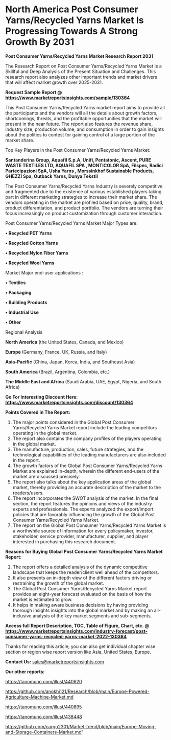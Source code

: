 # North America Post Consumer Yarns/Recycled Yarns Market Is Progressing Towards A Strong Growth By 2031

<strong>Post Consumer Yarns/Recycled Yarns Market Research Report 2031</strong>

The Research Report on Post Consumer Yarns/Recycled Yarns Market is a Skillful and Deep Analysis of the Present Situation and Challenges. This research report also analyzes other important trends and market drivers that will affect market growth over 2025-2031.

<strong>Request Sample Report @ <a href=https://www.marketreportsinsights.com/sample/130364>https://www.marketreportsinsights.com/sample/130364</a></strong>

This Post Consumer Yarns/Recycled Yarns market report aims to provide all the participants and the vendors will all the details about growth factors, shortcomings, threats, and the profitable opportunities that the market will present in the near future. The report also features the revenue share, industry size, production volume, and consumption in order to gain insights about the politics to contest for gaining control of a large portion of the market share.

Top Key Players in the Post Consumer Yarns/Recycled Yarns Market:

<strong>Santanderina Group, Aquafil S.p.A, Unifi, Pentatonic, Ascent, PURE WASTE TEXTILES LTD, AQUAFIL SPA , MONTICOLOR SpA, Filspec, Radici Partecipazioni SpA, Usha Yarns , Morssinkhof Sustainable Products, GHEZZI Spa, Outback Yarns, Dunya Tekstil</strong>

The Post Consumer Yarns/Recycled Yarns Industry is severely competitive and fragmented due to the existence of various established players taking part in different marketing strategies to increase their market share. The vendors operating in the market are profiled based on price, quality, brand, product differentiation, and product portfolio. The vendors are turning their focus increasingly on product customization through customer interaction.

Post Consumer Yarns/Recycled Yarns Market Major Types are:

<strong>• Recycled PET Yarns

• Recycled Cotton Yarns

• Recycled Nylon Fiber Yarns

• Recycled Wool Yarns</strong>

Market Major end-user applications :

<strong>• Textiles

• Packaging

• Building Products

• Industrial Use

• Other</strong>

Regional Analysis

</u><strong><b>North America</b></strong> (the United States, Canada, and Mexico)

<strong><b>Europe </b></strong>(Germany, France, UK, Russia, and Italy)

<strong><b>Asia-Pacific</b></strong> (China, Japan, Korea, India, and Southeast Asia)

<strong><b>South America</b></strong> (Brazil, Argentina, Colombia, etc.)

<strong><b>The Middle East and Africa</b></strong> (Saudi Arabia, UAE, Egypt, Nigeria, and South Africa)

<strong>Go For Interesting Discount Here: <a href=https://www.marketreportsinsights.com/discount/130364>https://www.marketreportsinsights.com/discount/130364</a></strong>

<strong>Points Covered in The Report:</strong>
<ol>
  <li>The major points considered in the Global Post Consumer Yarns/Recycled Yarns Market report include the leading competitors operating in the global market.</li>
  <li>The report also contains the company profiles of the players operating in the global market.</li>
  <li>The manufacture, production, sales, future strategies, and the technological capabilities of the leading manufacturers are also included in the report.</li>
  <li>The growth factors of the Global Post Consumer Yarns/Recycled Yarns Market are explained in-depth, wherein the different end-users of the market are discussed precisely.</li>
  <li>The report also talks about the key application areas of the global market, thereby providing an accurate description of the market to the readers/users.</li>
  <li>The report incorporates the SWOT analysis of the market. In the final section, the report features the opinions and views of the industry experts and professionals. The experts analyzed the export/import policies that are favorably influencing the growth of the Global Post Consumer Yarns/Recycled Yarns Market.</li>
  <li>The report on the Global Post Consumer Yarns/Recycled Yarns Market is a worthwhile source of information for every policymaker, investor, stakeholder, service provider, manufacturer, supplier, and player interested in purchasing this research document.</li>
</ol>
<strong>Reasons for Buying Global Post Consumer Yarns/Recycled Yarns Market Report:</strong>

<ol>
  <li>The report offers a detailed analysis of the dynamic competitive landscape that keeps the reader/client well ahead of the competitors.</li>
  <li>It also presents an in-depth view of the different factors driving or restraining the growth of the global market.</li>
  <li>The Global Post Consumer Yarns/Recycled Yarns Market report provides an eight-year forecast evaluated on the basis of how the market is estimated to grow.</li>
  <li>It helps in making aware business decisions by having providing thorough insights insights into the global market and by making an all-inclusive analysis of the key market segments and sub-segments.</li>
</ol>
<strong>Access full Report Description, TOC, Table of Figure, Chart, etc. @ <a href=https://www.marketreportsinsights.com/industry-forecast/post-consumer-yarns-recycled-yarns-market-2022-130364>https://www.marketreportsinsights.com/industry-forecast/post-consumer-yarns-recycled-yarns-market-2022-130364</a></strong>


Thanks for reading this article; you can also get individual chapter wise section or region wise report version like Asia, United States, Europe.

<strong>Contact Us:</strong>
sales@marketreportsinsights.com

<strong>Our other reports:</strong>

<a href=https://tanomuno.com/illust/440620>https://tanomuno.com/illust/440620</a>

<a href=https://github.com/anokhi121/Research/blob/main/Europe-Powered-Agriculture-Machine-Market.md>https://github.com/anokhi121/Research/blob/main/Europe-Powered-Agriculture-Machine-Market.md</a>

<a href=https://tanomuno.com/illust/440895>https://tanomuno.com/illust/440895</a>

<a href=https://tanomuno.com/illust/438448>https://tanomuno.com/illust/438448</a>

<a href=https://github.com/cargo2301/Market-trend/blob/main/Europe-Moving-and-Storage-Containers-Market.md>https://github.com/cargo2301/Market-trend/blob/main/Europe-Moving-and-Storage-Containers-Market.md</a>"
